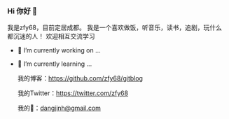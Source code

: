 ### Hi 你好 👋
 我是zfy68，目前定居成都。
 我是一个喜欢做饭，听音乐，读书，追剧，玩什么都沉迷的人！
 欢迎相互交流学习
 

- 🔭 I’m currently working on ...



- 🌱 I’m currently learning ...


  我的博客：https://github.com/zfy68/gitblog
  
  我的Twitter：https://twitter.com/zfy68
  
  我的📮：dangjinh@gmail.com

